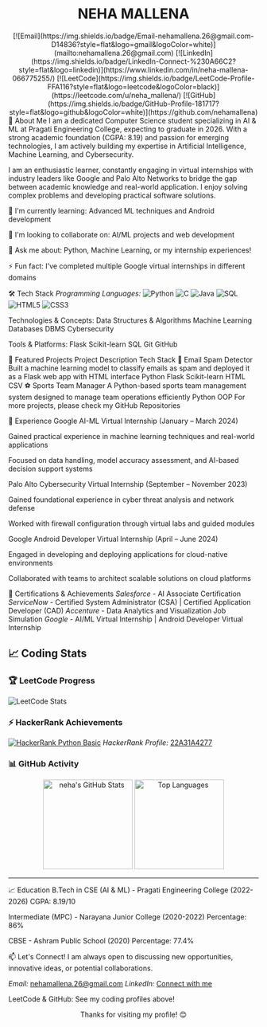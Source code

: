 # <div align="center">NEHA MALLENA</div>
<div align="center">
[![Email](https://img.shields.io/badge/Email-nehamallena.26@gmail.com-D14836?style=flat&logo=gmail&logoColor=white)](mailto:nehamallena.26@gmail.com)
[![LinkedIn](https://img.shields.io/badge/LinkedIn-Connect-%230A66C2?style=flat&logo=linkedin)](https://www.linkedin.com/in/neha-mallena-066775255/)
[![LeetCode](https://img.shields.io/badge/LeetCode-Profile-FFA116?style=flat&logo=leetcode&logoColor=black)](https://leetcode.com/u/neha_mallena/)
[![GitHub](https://img.shields.io/badge/GitHub-Profile-181717?style=flat&logo=github&logoColor=white)](https://github.com/nehamallena)

</div>
👋 About Me
I am a dedicated Computer Science student specializing in AI & ML at Pragati Engineering College, expecting to graduate in 2026. With a strong academic foundation (CGPA: 8.19) and passion for emerging technologies, I am actively building my expertise in Artificial Intelligence, Machine Learning, and Cybersecurity.

I am an enthusiastic learner, constantly engaging in virtual internships with industry leaders like Google and Palo Alto Networks to bridge the gap between academic knowledge and real-world application. I enjoy solving complex problems and developing practical software solutions.

🌱 I'm currently learning: Advanced ML techniques and Android development

👯 I'm looking to collaborate on: AI/ML projects and web development

💬 Ask me about: Python, Machine Learning, or my internship experiences!

⚡ Fun fact: I've completed multiple Google virtual internships in different domains

🛠️ Tech Stack
*Programming Languages:*
![Python](https://img.shields.io/badge/Python-3776AB?style=for-the-badge&logo=python&logoColor=white)
![C](https://img.shields.io/badge/C-A8B9CC?style=for-the-badge&logo=c&logoColor=black)
![Java](https://img.shields.io/badge/Java-%23ED8B00.svg?style=for-the-badge&logo=openjdk&logoColor=white)
![SQL](https://img.shields.io/badge/SQL-4479A1?style=for-the-badge&logo=postgresql&logoColor=white)
![HTML5](https://img.shields.io/badge/HTML5-E34F26?style=for-the-badge&logo=html5&logoColor=white)
![CSS3](https://img.shields.io/badge/CSS3-1572B6?style=for-the-badge&logo=css3&logoColor=white)

Technologies & Concepts:
Data Structures & Algorithms Machine Learning Databases DBMS Cybersecurity

Tools & Platforms:
Flask Scikit-learn SQL Git GitHub

📌 Featured Projects
Project	Description	Tech Stack
📧 Email Spam Detector	Built a machine learning model to classify emails as spam and deployed it as a Flask web app with HTML interface	Python Flask Scikit-learn HTML CSV
⚽ Sports Team Manager	A Python-based sports team management system designed to manage team operations efficiently	Python OOP
For more projects, please check my GitHub Repositories

💼 Experience
Google AI-ML Virtual Internship
(January – March 2024)

Gained practical experience in machine learning techniques and real-world applications

Focused on data handling, model accuracy assessment, and AI-based decision support systems

Palo Alto Cybersecurity Virtual Internship
(September – November 2023)

Gained foundational experience in cyber threat analysis and network defense

Worked with firewall configuration through virtual labs and guided modules

Google Android Developer Virtual Internship
(April – June 2024)

Engaged in developing and deploying applications for cloud-native environments

Collaborated with teams to architect scalable solutions on cloud platforms

📜 Certifications & Achievements
*Salesforce* - AI Associate Certification
*ServiceNow* - Certified System Administrator (CSA) | Certified Application Developer (CAD)
*Accenture* - Data Analytics and Visualization Job Simulation
*Google* - AI/ML Virtual Internship | Android Developer Virtual Internship

## 📈 Coding Stats

### 🏆 LeetCode Progress
![LeetCode Stats](https://leetcard.jacoblin.cool/neha_mallena?theme=dark&font=ABeeZee&ext=contest)

### ⚡ HackerRank Achievements
[![HackerRank Python Basic](https://img.shields.io/badge/Python-Basic%20Certificate-00EA64?logo=hackerrank)](https://www.hackerrank.com/profile/22A31A4277)
*HackerRank Profile:* [22A31A4277](https://www.hackerrank.com/profile/22A31A4277)

### 📊 GitHub Activity
<p align="center">
  <img height="180em" src="https://github-readme-stats.vercel.app/api?username=nehamallena&show_icons=true&theme=radical&hide_border=true&count_private=true" alt="neha's GitHub Stats" />
  <img height="180em" src="https://github-readme-stats.vercel.app/api/top-langs/?username=nehamallenatheme=radical&hide_border=true&layout=compact&langs_count=8" alt="Top Languages"/>
</p>

---


📈 Education
B.Tech in CSE (AI & ML) - Pragati Engineering College (2022-2026)
CGPA: 8.19/10

Intermediate (MPC) - Narayana Junior College (2020-2022)
Percentage: 86%

CBSE - Ashram Public School (2020)
Percentage: 77.4%

📫 Let's Connect!
I am always open to discussing new opportunities, innovative ideas, or potential collaborations.

*Email:* [nehamallena.26@gmail.com](mailto:nehamallena.26@gmail.com)
*LinkedIn:* [Connect with me](https://www.linkedin.com/in/neha-mallena-066775255/)

LeetCode & GitHub: See my coding profiles above!

<div align="center">
Thanks for visiting my profile! 😊
</div>
